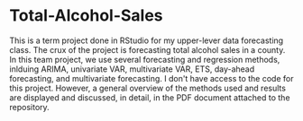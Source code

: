 # Total-Alcohol-Sales
This is a term project done in RStudio for my upper-lever data forecasting class. The crux of the project is forecasting total alcohol sales in a county. In this team project, we use several forecasting and regression methods, inlduing ARIMA, univariate VAR, multivariate VAR, ETS, day-ahead forecasting, and multivariate forecasting. I don't have access to the code for this project. However, a general overview of the methods used and results are displayed and discussed, in detail, in the PDF document attached to the repository.
